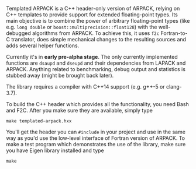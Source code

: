 Templated ARPACK is a C++ header-only version of ARPACK, relying on C++ templates to provide support for extended floating-point types.
Its main objective is to combine the power of arbitrary floating-point types (like e.g. `long double` or `boost::multiprecision::float128`) with the well-debugged algorithms from ARPACK. To achieve this, it uses `f2c` Fortran-to-C translator, does simple mechanical changes to the resulting sources and adds several helper functions.

Currently it's in **early pre-alpha stage**. The only currently implemented functions are `dsaupd` and `dseupd` and their dependencies from LAPACK and ARPACK. Anything related to benchmarking, debug output and statistics is stubbed away (might be brought back later).

The library requires a compiler with C++14 support (e.g. g++-5 or clang-3.7).

To build the C++ header which provides all the functionality, you need Bash and F2C. After you make sure they are available, simply type
```
make templated-arpack.hxx
```
You'll get the header you can `#include` in your project and use in the same way as you'd use the low-level interface of Fortran version of ARPACK.
To make a test program which demonstrates the use of the library, make sure you have Eigen library installed and type
```
make
```
